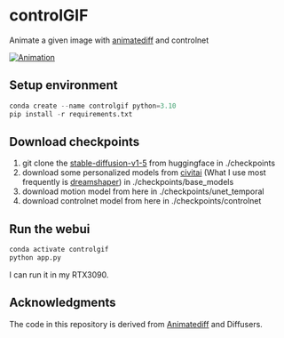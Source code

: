 # controlGIF
Animate a given image with [animatediff](https://github.com/guoyww/AnimateDiff) and controlnet


[![Animation](http://img.youtube.com/vi/lwXb_cJai8w/0.jpg)](https://www.youtube.com/watch?v=lwXb_cJai8w)


## Setup environment
```python
conda create --name controlgif python=3.10
pip install -r requirements.txt
```

## Download checkpoints
1. git clone the [stable-diffusion-v1-5](https://huggingface.co/runwayml/stable-diffusion-v1-5) from huggingface in ./checkpoints
2. download some personalized models from [civitai](https://civitai.com/) (What I use most frequently is [dreamshaper](https://civitai.com/models/4384/dreamshaper)) in ./checkpoints/base_models
3. download motion model from here in ./checkpoints/unet_temporal
4. download controlnet model from here in ./checkpoints/controlnet

## Run the webui
```python
conda activate controlgif
python app.py
```

I can run it in my RTX3090.

## Acknowledgments

The code in this repository is derived from [Animatediff](https://github.com/guoyww/AnimateDiff) and Diffusers.
